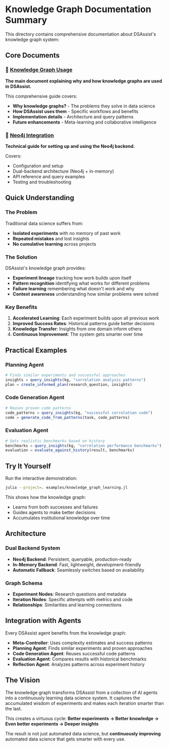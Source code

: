 # Knowledge Graph Documentation Summary

This directory contains comprehensive documentation about DSAssist's knowledge graph system:

## Core Documents

### 📖 [Knowledge Graph Usage](knowledge_graph_usage.md)
**The main document explaining why and how knowledge graphs are used in DSAssist.**

This comprehensive guide covers:
- **Why knowledge graphs?** - The problems they solve in data science
- **How DSAssist uses them** - Specific workflows and benefits
- **Implementation details** - Architecture and query patterns
- **Future enhancements** - Meta-learning and collaborative intelligence

### 🔧 [Neo4j Integration](neo4j_integration.md)
**Technical guide for setting up and using the Neo4j backend.**

Covers:
- Configuration and setup
- Dual-backend architecture (Neo4j + in-memory)
- API reference and query examples
- Testing and troubleshooting

## Quick Understanding

### The Problem
Traditional data science suffers from:
- **Isolated experiments** with no memory of past work
- **Repeated mistakes** and lost insights
- **No cumulative learning** across projects

### The Solution
DSAssist's knowledge graph provides:
- **Experiment lineage** tracking how work builds upon itself
- **Pattern recognition** identifying what works for different problems
- **Failure learning** remembering what doesn't work and why
- **Context awareness** understanding how similar problems were solved

### Key Benefits

1. **Accelerated Learning**: Each experiment builds upon all previous work
2. **Improved Success Rates**: Historical patterns guide better decisions
3. **Knowledge Transfer**: Insights from one domain inform others
4. **Continuous Improvement**: The system gets smarter over time

## Practical Examples

### Planning Agent
```julia
# Finds similar experiments and successful approaches
insights = query_insights(kg, "correlation analysis patterns")
plan = create_informed_plan(research_question, insights)
```

### Code Generation Agent
```julia
# Reuses proven code patterns
code_patterns = query_insights(kg, "successful correlation code")
code = generate_code_from_patterns(task, code_patterns)
```

### Evaluation Agent
```julia
# Sets realistic benchmarks based on history
benchmarks = query_insights(kg, "correlation performance benchmarks")
evaluation = evaluate_against_history(result, benchmarks)
```

## Try It Yourself

Run the interactive demonstration:
```bash
julia --project=. examples/knowledge_graph_learning.jl
```

This shows how the knowledge graph:
- Learns from both successes and failures
- Guides agents to make better decisions
- Accumulates institutional knowledge over time

## Architecture

### Dual Backend System
- **Neo4j Backend**: Persistent, queryable, production-ready
- **In-Memory Backend**: Fast, lightweight, development-friendly
- **Automatic Fallback**: Seamlessly switches based on availability

### Graph Schema
- **Experiment Nodes**: Research questions and metadata
- **Iteration Nodes**: Specific attempts with metrics and code
- **Relationships**: Similarities and learning connections

## Integration with Agents

Every DSAssist agent benefits from the knowledge graph:

- **Meta-Controller**: Uses complexity estimates and success patterns
- **Planning Agent**: Finds similar experiments and proven approaches
- **Code Generation Agent**: Reuses successful code patterns
- **Evaluation Agent**: Compares results with historical benchmarks
- **Reflection Agent**: Analyzes patterns across experiment history

## The Vision

The knowledge graph transforms DSAssist from a collection of AI agents into a continuously learning data science system. It captures the accumulated wisdom of experiments and makes each iteration smarter than the last.

This creates a virtuous cycle:
**Better experiments → Better knowledge → Even better experiments → Deeper insights**

The result is not just automated data science, but **continuously improving** automated data science that gets smarter with every use.